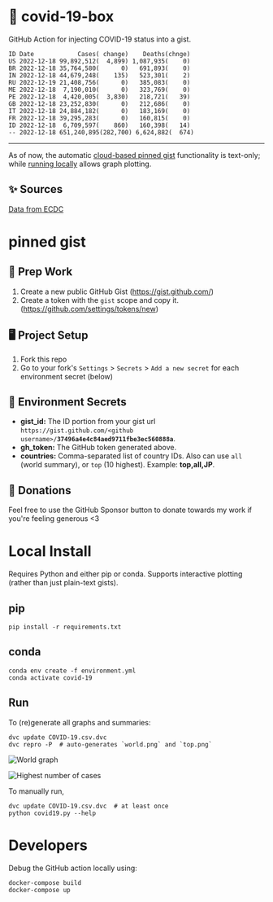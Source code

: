 # 🏥 covid-19-box

GitHub Action for injecting COVID-19 status into a gist.

```
ID Date            Cases( change)    Deaths(chnge)
US 2022-12-18 99,892,512(  4,899) 1,087,935(    0)
BR 2022-12-18 35,764,580(      0)   691,893(    0)
IN 2022-12-18 44,679,248(    135)   523,301(    2)
RU 2022-12-19 21,408,756(      0)   385,083(    0)
ME 2022-12-18  7,190,010(      0)   323,769(    0)
PE 2022-12-18  4,420,005(  3,830)   218,721(   39)
GB 2022-12-18 23,252,830(      0)   212,686(    0)
IT 2022-12-18 24,884,182(      0)   183,169(    0)
FR 2022-12-18 39,295,283(      0)   160,815(    0)
ID 2022-12-18  6,709,597(    860)   160,398(   14)
-- 2022-12-18 651,240,895(282,700) 6,624,882(  674)
```

---

As of now, the automatic [cloud-based pinned gist](#pinned-gist) functionality is text-only;
while [running locally](#local-install) allows graph plotting.

## ✨ Sources

[Data from ECDC](https://www.ecdc.europa.eu/en/publications-data/download-todays-data-geographic-distribution-covid-19-cases-worldwide)

# pinned gist

## 🎒 Prep Work
1. Create a new public GitHub Gist (https://gist.github.com/)
1. Create a token with the `gist` scope and copy it. (https://github.com/settings/tokens/new)

## 🖥 Project Setup
1. Fork this repo
1. Go to your fork's `Settings` > `Secrets` > `Add a new secret` for each environment secret (below)

## 🤫 Environment Secrets
- **gist_id:** The ID portion from your gist url `https://gist.github.com/<github username>/`**`37496a4e4c84aed9711fbe3ec560888a`**.
- **gh_token:** The GitHub token generated above.
- **countries:** Comma-separated list of country IDs. Also can use `all` (world summary), or `top` (10 highest). Example: **top,all,JP**.

## 💸 Donations

Feel free to use the GitHub Sponsor button to donate towards my work if you're feeling generous <3

# Local Install

Requires Python and either pip or conda. Supports interactive plotting (rather than just plain-text gists).

## pip

```
pip install -r requirements.txt
```

## conda

```
conda env create -f environment.yml
conda activate covid-19
```

## Run

To (re)generate all graphs and summaries:

```
dvc update COVID-19.csv.dvc
dvc repro -P  # auto-generates `world.png` and `top.png`
```

![World graph](world.png)

![Highest number of cases](top.png)

To manually run,

```
dvc update COVID-19.csv.dvc  # at least once
python covid19.py --help
```

# Developers

Debug the GitHub action locally using:

```
docker-compose build
docker-compose up
```
